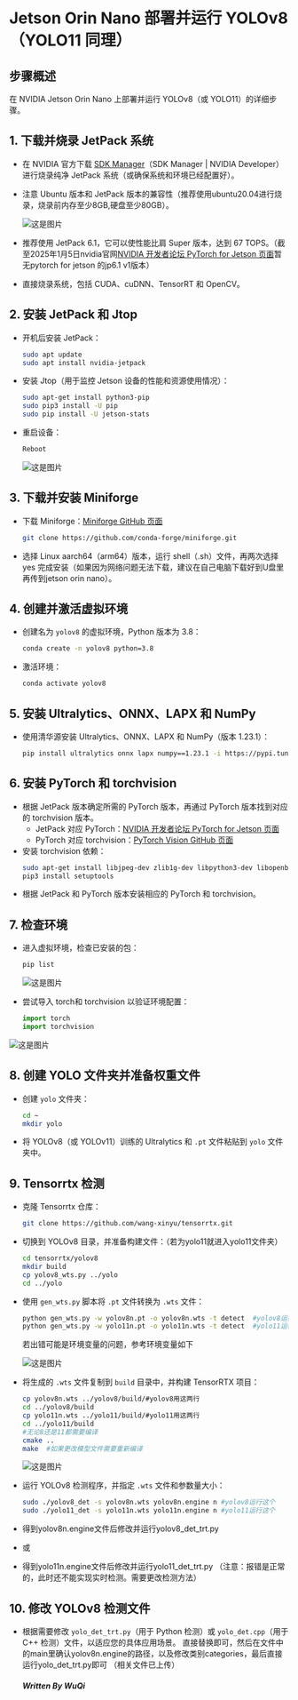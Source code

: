 # Jetson Orin Nano 部署并运行 YOLOv8（YOLO11 同理）

## 步骤概述

在 NVIDIA Jetson Orin Nano 上部署并运行 YOLOv8（或 YOLO11）的详细步骤。

## 1. 下载并烧录 JetPack 系统

- 在 NVIDIA 官方下载 [SDK Manager](https://developer.nvidia.com/sdk-manager)（SDK Manager | NVIDIA Developer）进行烧录纯净 JetPack 系统（或确保系统和环境已经配置好）。

- 注意 Ubuntu 版本和 JetPack 版本的兼容性（推荐使用ubuntu20.04进行烧录，烧录前内存至少8GB,硬盘至少80GB）。

  ![这是图片](/images/1.jpg "1")

- 推荐使用 JetPack 6.1，它可以使性能比肩 Super 版本，达到 67 TOPS。（截至2025年1月5日nvidia官网[NVIDIA 开发者论坛 PyTorch for Jetson 页面](https://forums.developer.nvidia.com/t/pytorch-for-jetson/72048)暂无pytorch for jetson 的jp6.1 v1版本）

- 直接烧录系统，包括 CUDA、cuDNN、TensorRT 和 OpenCV。

## 2. 安装 JetPack 和 Jtop

- 开机后安装 JetPack：
  ```bash
  sudo apt update
  sudo apt install nvidia-jetpack
  ```
  
- 安装 Jtop（用于监控 Jetson 设备的性能和资源使用情况）：
  ```bash
  sudo apt-get install python3-pip
  sudo pip3 install -U pip
  sudo pip install -U jetson-stats
  ```
  
- 重启设备：
  
  ```bash
  Reboot
  ```
 
  ![这是图片](/images/2.jpg "1")

## 3. 下载并安装 Miniforge

- 下载 Miniforge：[Miniforge GitHub 页面](https://github.com/conda-forge/miniforge)

  ```bash
  git clone https://github.com/conda-forge/miniforge.git
  ```

- 选择 Linux aarch64（arm64）版本，运行 shell（.sh）文件，再两次选择 yes 完成安装（如果因为网络问题无法下载，建议在自己电脑下载好到U盘里再传到jetson orin nano）。

## 4. 创建并激活虚拟环境

- 创建名为 `yolov8` 的虚拟环境，Python 版本为 3.8：
  ```bash
  conda create -n yolov8 python=3.8
  ```
- 激活环境：
  ```bash
  conda activate yolov8
  ```

## 5. 安装 Ultralytics、ONNX、LAPX 和 NumPy

- 使用清华源安装 Ultralytics、ONNX、LAPX 和 NumPy（版本 1.23.1）：
  ```bash
  pip install ultralytics onnx lapx numpy==1.23.1 -i https://pypi.tuna.tsinghua.edu.cn/simple
  ```

## 6. 安装 PyTorch 和 torchvision

- 根据 JetPack 版本确定所需的 PyTorch 版本，再通过 PyTorch 版本找到对应的 torchvision 版本。
  - JetPack 对应 PyTorch：[NVIDIA 开发者论坛 PyTorch for Jetson 页面](https://forums.developer.nvidia.com/t/pytorch-for-jetson/72048)
  - PyTorch 对应 torchvision：[PyTorch Vision GitHub 页面](https://github.com/pytorch/vision)
- 安装 torchvision 依赖：
  ```bash
  sudo apt-get install libjpeg-dev zlib1g-dev libpython3-dev libopenblas-dev libavcodec-dev libavformat-dev libswscale-dev
  pip3 install setuptools
  ```
- 根据 JetPack 和 PyTorch 版本安装相应的 PyTorch 和 torchvision。

## 7. 检查环境

- 进入虚拟环境，检查已安装的包：
  ```bash
  pip list
  ```
  
  ![这是图片](/images/3.jpg "1")
  
- 尝试导入 torch和 torchvision 以验证环境配置：
  
  ```python
  import torch
  import torchvision
  ```

![这是图片](/images/5.jpg "1")

## 8. 创建 YOLO 文件夹并准备权重文件

- 创建 `yolo` 文件夹：
  ```bash
  cd ~
  mkdir yolo
  ```
- 将 YOLOv8（或 YOLOv11）训练的 Ultralytics 和 `.pt` 文件粘贴到 `yolo` 文件夹中。

## 9. Tensorrtx 检测

- 克隆 Tensorrtx 仓库：
  ```bash
  git clone https://github.com/wang-xinyu/tensorrtx.git
  ```
  
- 切换到 YOLOv8 目录，并准备构建文件：（若为yolo11就进入yolo11文件夹）
  ```bash
  cd tensorrtx/yolov8
  mkdir build
  cp yolov8_wts.py ../yolo
  cd ../yolo
  ```
  
- 使用 `gen_wts.py` 脚本将 `.pt` 文件转换为 `.wts` 文件：

  ```bash
  python gen_wts.py -w yolov8n.pt -o yolov8n.wts -t detect  #yolov8运行这个
  python gen_wts.py -w yolo11n.pt -o yolo11n.wts -t detect  #yolo11运行这个
  ```

  若出错可能是环境变量的问题，参考环境变量如下
  
  ![这是图片](/images/6.jpg "1")
  
- 将生成的 `.wts` 文件复制到 `build` 目录中，并构建 TensorRTX 项目：
  
  ```bash
  cp yolov8n.wts ../yolov8/build/#yolov8用这两行
  cd ../yolov8/build
  cp yolo11n.wts ../yolo11/build/#yolo11用这两行
  cd ../yolo11/build  
  #无论8还是11都需要编译
  cmake ..
  make  #如果更改模型文件需要重新编译
  ```
  
  ![这是图片](/images/4.jpg "1")
  
- 运行 YOLOv8 检测程序，并指定 `.wts` 文件和参数量大小：
  
  ```bash
  sudo ./yolov8_det -s yolov8n.wts yolov8n.engine n #yolov8运行这个
  sudo ./yolo11_det -s yolo11n.wts yolo11n.engine n #yolo11运行这个
  ```
- 得到yolov8n.engine文件后修改并运行yolov8_det_trt.py
- 或
- 得到yolo11n.engine文件后修改并运行yolo11_det_trt.py
（注意：报错是正常的，此时还不能实现实时检测。需要更改检测方法）

## 10. 修改 YOLOv8 检测文件

- 根据需要修改 `yolo_det_trt.py`（用于 Python 检测）或 `yolo_det.cpp`（用于 C++ 检测）文件，以适应您的具体应用场景。
直接替换即可，然后在文件中的main里确认yolov8n.engine的路径，以及修改类别categories，最后直接运行yolo_det_trt.py即可
  （相关文件已上传）

  #### ***Written By WuQi***
  
